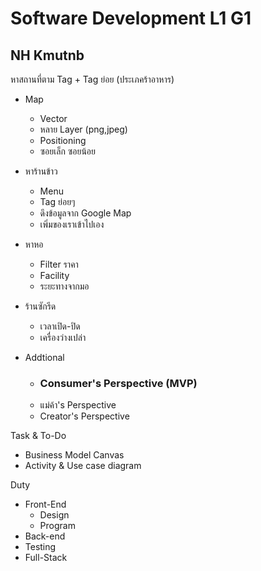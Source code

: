# Software Development L1 G1
## NH Kmutnb
หาสถานที่ตาม Tag + Tag ย่อย (ประเภคร้าอาหาร)
- Map
    - Vector
    - หลาย Layer (png,jpeg)
    - Positioning
    - ซอยเล็ก ซอยน้อย
- หาร้านข้าว
    - Menu
    - Tag ย่อยๆ
    - ดึงข้อมูลจาก Google Map
    - เพิ่มของเราเข้าไปเอง
- หาหอ
    - Filter ราคา
    - Facility
    - ระยะทางจากมอ
- ร้านซักรีด
    - เวลาเปิด-ปิด
    - เครื่องว่างเปล่า

- Addtional
    - ### Consumer's Perspective (MVP)
    - แม่ค้า's Perspective
    - Creator's Perspective

Task & To-Do
- Business Model Canvas
- Activity & Use case diagram

Duty
- Front-End
    - Design
    - Program
- Back-end
- Testing
- Full-Stack